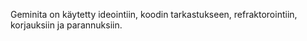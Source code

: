 Geminita on käytetty ideointiin, koodin tarkastukseen, refraktorointiin, korjauksiin ja parannuksiin.